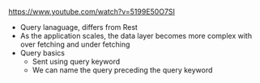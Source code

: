 https://www.youtube.com/watch?v=5199E50O7SI

* Query lanaguage, differs from Rest
* As the application scales, the data layer becomes more complex with over fetching and under fetching 
* Query basics
    - Sent using query keyword 
    - We can name the query preceding the query keyword


